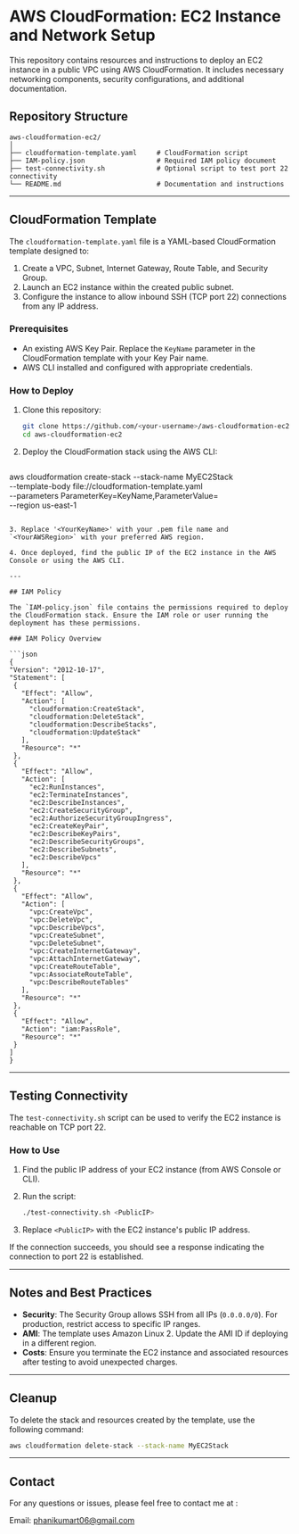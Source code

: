 
# AWS CloudFormation: EC2 Instance and Network Setup

This repository contains resources and instructions to deploy an EC2 instance in a public VPC using AWS CloudFormation. It includes necessary networking components, security configurations, and additional documentation.

## Repository Structure

```
aws-cloudformation-ec2/
│
├── cloudformation-template.yaml     # CloudFormation script
├── IAM-policy.json                  # Required IAM policy document
├── test-connectivity.sh             # Optional script to test port 22 connectivity
└── README.md                        # Documentation and instructions
```

---

## CloudFormation Template

The `cloudformation-template.yaml` file is a YAML-based CloudFormation template designed to:

1. Create a VPC, Subnet, Internet Gateway, Route Table, and Security Group.
2. Launch an EC2 instance within the created public subnet.
3. Configure the instance to allow inbound SSH (TCP port 22) connections from any IP address.

### Prerequisites

- An existing AWS Key Pair. Replace the `KeyName` parameter in the CloudFormation template with your Key Pair name.
- AWS CLI installed and configured with appropriate credentials.

### How to Deploy

1. Clone this repository:
   ```bash
   git clone https://github.com/<your-username>/aws-cloudformation-ec2.git
   cd aws-cloudformation-ec2
   ```

2. Deploy the CloudFormation stack using the AWS CLI:
   ```bash
  aws cloudformation create-stack --stack-name MyEC2Stack \
  --template-body file://cloudformation-template.yaml \
  --parameters ParameterKey=KeyName,ParameterValue=<YourKeyName> \
  --region us-east-1
   ```

3. Replace '<YourKeyName>' with your .pem file name and `<YourAWSRegion>` with your preferred AWS region.

4. Once deployed, find the public IP of the EC2 instance in the AWS Console or using the AWS CLI.

---

## IAM Policy

The `IAM-policy.json` file contains the permissions required to deploy the CloudFormation stack. Ensure the IAM role or user running the deployment has these permissions.

### IAM Policy Overview

```json
{
  "Version": "2012-10-17",
  "Statement": [
    {
      "Effect": "Allow",
      "Action": [
        "cloudformation:CreateStack",
        "cloudformation:DeleteStack",
        "cloudformation:DescribeStacks",
        "cloudformation:UpdateStack"
      ],
      "Resource": "*"
    },
    {
      "Effect": "Allow",
      "Action": [
        "ec2:RunInstances",
        "ec2:TerminateInstances",
        "ec2:DescribeInstances",
        "ec2:CreateSecurityGroup",
        "ec2:AuthorizeSecurityGroupIngress",
        "ec2:CreateKeyPair",
        "ec2:DescribeKeyPairs",
        "ec2:DescribeSecurityGroups",
        "ec2:DescribeSubnets",
        "ec2:DescribeVpcs"
      ],
      "Resource": "*"
    },
    {
      "Effect": "Allow",
      "Action": [
        "vpc:CreateVpc",
        "vpc:DeleteVpc",
        "vpc:DescribeVpcs",
        "vpc:CreateSubnet",
        "vpc:DeleteSubnet",
        "vpc:CreateInternetGateway",
        "vpc:AttachInternetGateway",
        "vpc:CreateRouteTable",
        "vpc:AssociateRouteTable",
        "vpc:DescribeRouteTables"
      ],
      "Resource": "*"
    },
    {
      "Effect": "Allow",
      "Action": "iam:PassRole",
      "Resource": "*"
    }
  ]
}
```

---

## Testing Connectivity

The `test-connectivity.sh` script can be used to verify the EC2 instance is reachable on TCP port 22.

### How to Use

1. Find the public IP address of your EC2 instance (from AWS Console or CLI).
2. Run the script:
   ```bash
   ./test-connectivity.sh <PublicIP>
   ```

3. Replace `<PublicIP>` with the EC2 instance's public IP address.

If the connection succeeds, you should see a response indicating the connection to port 22 is established.

---

## Notes and Best Practices

- **Security**: The Security Group allows SSH from all IPs (`0.0.0.0/0`). For production, restrict access to specific IP ranges.
- **AMI**: The template uses Amazon Linux 2. Update the AMI ID if deploying in a different region.
- **Costs**: Ensure you terminate the EC2 instance and associated resources after testing to avoid unexpected charges.

---

## Cleanup

To delete the stack and resources created by the template, use the following command:

```bash
aws cloudformation delete-stack --stack-name MyEC2Stack
```

---

## Contact

For any questions or issues, please feel free to contact me at :

Email: phanikumart06@gmail.com